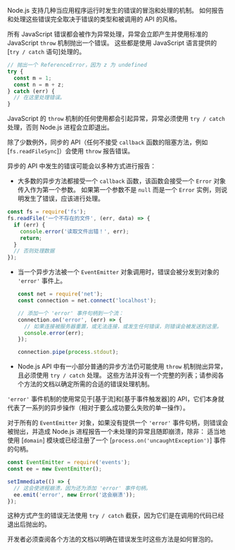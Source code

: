 
<!--type=misc-->

Node.js 支持几种当应用程序运行时发生的错误的冒泡和处理的机制。
如何报告和处理这些错误完全取决于错误的类型和被调用的 API 的风格。

所有 JavaScript 错误都会被作为异常处理，异常会立即产生并使用标准的 JavaScript `throw` 机制抛出一个错误。
这些都是使用 JavaScript 语言提供的 [`try / catch` 语句]处理的。


```js
// 抛出一个 ReferenceError，因为 z 为 undefined
try {
  const m = 1;
  const n = m + z;
} catch (err) {
  // 在这里处理错误。
}
```

JavaScript 的 `throw` 机制的任何使用都会引起异常，异常必须使用 `try / catch` 处理，否则 Node.js 进程会立即退出。

除了少数例外，同步的 API（任何不接受 `callback` 函数的阻塞方法，例如 [`fs.readFileSync`]）会使用 `throw` 报告错误。

异步的 API 中发生的错误可能会以多种方式进行报告：

- 大多数的异步方法都接受一个 `callback` 函数，该函数会接受一个 `Error` 对象传入作为第一个参数。
  如果第一个参数不是 `null` 而是一个 `Error` 实例，则说明发生了错误，应该进行处理。

<!-- eslint-disable no-useless-return -->
  ```js
  const fs = require('fs');
  fs.readFile('一个不存在的文件', (err, data) => {
    if (err) {
      console.error('读取文件出错！', err);
      return;
    }
    // 否则处理数据
  });
  ```
- 当一个异步方法被一个 `EventEmitter` 对象调用时，错误会被分发到对象的 `'error'` 事件上。

  ```js
  const net = require('net');
  const connection = net.connect('localhost');

  // 添加一个 'error' 事件句柄到一个流：
  connection.on('error', (err) => {
    // 如果连接被服务器重置，或无法连接，或发生任何错误，则错误会被发送到这里。 
    console.error(err);
  });

  connection.pipe(process.stdout);
  ```

- Node.js API 中有一小部分普通的异步方法仍可能使用 `throw` 机制抛出异常，且必须使用 `try / catch` 处理。
  这些方法并没有一个完整的列表；请参阅各个方法的文档以确定所需的合适的错误处理机制。

`'error'` 事件机制的使用常见于[基于流]和[基于事件触发器]的 API，它们本身就代表了一系列的异步操作（相对于要么成功要么失败的单一操作）。

对于所有的 `EventEmitter` 对象，如果没有提供一个 `'error'` 事件句柄，则错误会被抛出，并造成 Node.js 进程报告一个未处理的异常且随即崩溃，除非：
适当地使用 [`domain`] 模块或已经注册了一个 [`process.on('uncaughtException')`] 事件的句柄。

```js
const EventEmitter = require('events');
const ee = new EventEmitter();

setImmediate(() => {
  // 这会使进程崩溃，因为还为添加 'error' 事件句柄。
  ee.emit('error', new Error('这会崩溃'));
});
```

这种方式产生的错误无法使用 `try / catch` 截获，因为它们是在调用的代码已经退出后抛出的。

开发者必须查阅各个方法的文档以明确在错误发生时这些方法是如何冒泡的。

